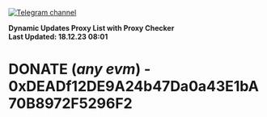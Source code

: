 [![Telegram channel](https://img.shields.io/endpoint?url=https://runkit.io/damiankrawczyk/telegram-badge/branches/master?url=https://t.me/n4z4v0d)](https://t.me/n4z4v0d) 

**Dynamic Updates Proxy List with Proxy Checker**  
**Last Updated: 18.12.23 08:01**

# DONATE (_any evm_) - 0xDEADf12DE9A24b47Da0a43E1bA70B8972F5296F2
